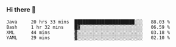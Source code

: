 ### Hi there 👋

<!--
**urzz/urzz** is a ✨ _special_ ✨ repository because its `README.md` (this file) appears on your GitHub profile.

Here are some ideas to get you started:

- 🔭 I’m currently working on ...
- 🌱 I’m currently learning ...
- 👯 I’m looking to collaborate on ...
- 🤔 I’m looking for help with ...
- 💬 Ask me about ...
- 📫 How to reach me: ...
- 😄 Pronouns: ...
- ⚡ Fun fact: ...
-->

<!--START_SECTION:waka-->
```text
Java     20 hrs 33 mins  ██████████████████████░░░   88.03 % 
Bash     1 hr 32 mins    █▓░░░░░░░░░░░░░░░░░░░░░░░   06.59 % 
XML      44 mins         ▓░░░░░░░░░░░░░░░░░░░░░░░░   03.18 % 
YAML     29 mins         ▓░░░░░░░░░░░░░░░░░░░░░░░░   02.10 % 
```
<!--END_SECTION:waka-->
